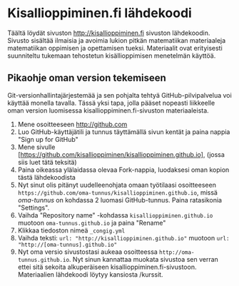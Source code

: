 # Kisallioppiminen.fi lähdekoodi
Täältä löydät sivuston http://kisallioppiminen.fi sivuston lähdekoodin. Sivusto sisältää ilmaisia ja avoimia lukion pitkän matematiikan materiaaleja matematiikan oppimisen ja opettamisen tueksi. Materiaalit ovat erityisesti suunniteltu tukemaan tehostetun kisällioppimisen menetelmän käyttöä.

## Pikaohje oman version tekemiseen 
Git-versionhallintajärjestemää ja sen pohjalta tehtyä GitHub-pilvipalvelua voi käyttää monella tavalla. Tässä yksi tapa, jolla pääset nopeasti liikkeelle oman version luomisessa kisallioppiminen.fi-sivuston materiaaleista.

1. Mene osoitteeseen http://github.com
2. Luo GitHub-käyttäjätili ja tunnus täyttämällä sivun kentät ja paina nappia "Sign up for GitHub"
3. Mene sivulle [https://github.com/kisallioppiminen/kisallioppiminen.github.io], (jossa siis luet tätä teksitä)
4. Paina oikeassa ylälaidassa olevaa Fork-nappia, luodaksesi oman kopion tästä lähdekoodista
5. Nyt sinut olis pitänyt uudelleenohjata omaan työtilaasi osoitteeseen `https://github.com/oma-tunnus/kisallioppiminen.github.io`, missä *oma-tunnus* on kohdassa 2 luomasi GitHub-tunnus. Paina ratasikonia "Settings".
6. Vaihda "Repository name" -kohdassa `kisallioppiminen.github.io` muotoon `oma-tunnus.github.io` ja paina "Rename"
7. Klikkaa tiedoston nimeä `_congig.yml`
8. Vaihda teksti: `url: "http://kisallioppiminen.github.io"` muotoon `url: "http://[oma-tunnus].github.io"`
9. Nyt oma versio sivustostasi aukeaa osoitteessa `http://oma-tunnus.github.io`. Nyt sinun kannattaa muokata sivustoa sen verran ettei sitä sekoita alkuperäiseen kisallioppiminen.fi-sivustoon. Materiaalien lähdekoodi löytyy kansiosta /kurssit. 
